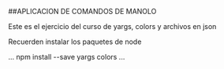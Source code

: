 ##APLICACION DE COMANDOS DE MANOLO

Este es el ejercicio del curso de yargs, colors y archivos en json

Recuerden instalar los paquetes de node

...
npm install --save yargs colors
...